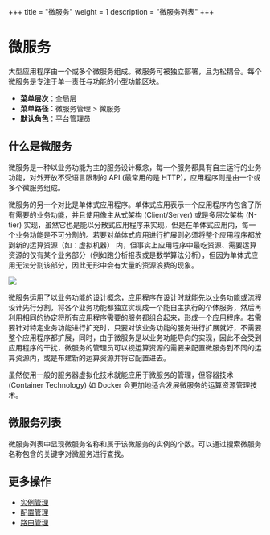 +++
title = "微服务"
weight = 1
description = "微服务列表"
+++

# 微服务

大型应用程序由一个或多个微服务组成。微服务可被独立部署，且为松耦合。每个微服务是专注于单一责任与功能的小型功能区块。

- **菜单层次**：全局层
- **菜单路径**：微服务管理 > 微服务
- **默认角色**：平台管理员

## 什么是微服务

微服务是一种以业务功能为主的服务设计概念，每一个服务都具有自主运行的业务功能，对外开放不受语言限制的 API (最常用的是 HTTP)，应用程序则是由一个或多个微服务组成。

微服务的另一个对比是单体式应用程序。单体式应用表示一个应用程序内包含了所有需要的业务功能，并且使用像主从式架构 (Client/Server) 或是多层次架构 (N-tier) 实现，虽然它也是能以分散式应用程序来实现，但是在单体式应用内，每一个业务功能是不可分割的。若要对单体式应用进行扩展则必须将整个应用程序都放到新的运算资源（如：虚拟机器） 内，但事实上应用程序中最吃资源、需要运算资源的仅有某个业务部分（例如跑分析报表或是数学算法分析），但因为单体式应用无法分割该部分，因此无形中会有大量的资源浪费的现象。

![](/docs/user-guide/microservice-development/microservice-management/image/microservice.png) 

微服务运用了以业务功能的设计概念，应用程序在设计时就能先以业务功能或流程设计先行分割，将各个业务功能都独立实现成一个能自主执行的个体服务，然后再利用相同的协定将所有应用程序需要的服务都组合起来，形成一个应用程序。若需要针对特定业务功能进行扩充时，只要对该业务功能的服务进行扩展就好，不需要整个应用程序都扩展，同时，由于微服务是以业务功能导向的实现，因此不会受到应用程序的干扰，微服务的管理员可以视运算资源的需要来配置微服务到不同的运算资源内，或是布建新的运算资源并将它配置进去。

虽然使用一般的服务器虚拟化技术就能应用于微服务的管理，但容器技术 (Container Technology) 如 Docker 会更加地适合发展微服务的运算资源管理技术。

## 微服务列表

微服务列表中显现微服务名称和属于该微服务的实例的个数。可以通过搜索微服务名称包含的关键字对微服务进行查找。

## 更多操作
- [实例管理](../instance)
- [配置管理](../config)
- [路由管理](../route)